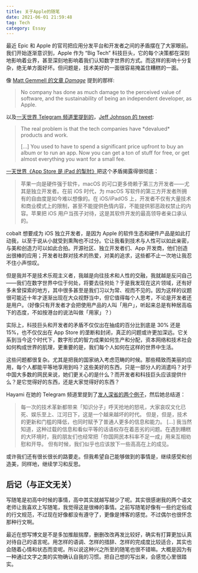 ```yaml
---
title: 关于Apple的随笔
date: 2021-06-01 21:59:48
tag: Tech 
category: Essay
---
```


最近 Epic 和 Apple 的官司把应用分发平台和开发者之间的矛盾摆在了大家眼前。我们开始逐渐意识到，Apple 作为 “Big Tech” 科技巨头，它的每个决策都在深刻地影响着业界，甚至深刻地影响着我们认知数字世界的方式。而这样的影响十分复杂，绝无单方面好坏。但问题是，技术美好的一面很容易掩盖住糟糕的一面。

像 [Matt Gemmell 的文章 *Damage*](https://mattgemmell.com/damage/) 提到的那样:
> No company has done as much damage to the perceived value of software, and the sustainability of being an independent developer, as Apple.

以及[一天世界 Telegram 频道里提到的](https://t.me/yitianshijie/2595)，[Jeff Johnson 的 tweet](https://twitter.com/lapcatsoftware/status/1399318306310533123):
> The real problem is that the tech companies have \*devalued\* products and work.
>
> […] You used to have to spend a significant price upfront to buy an album or to run an app. Now you can get a ton of stuff for free, or get almost everything you want for a small fee.

[一天世界《App Store 是 iPad 的掣肘》](https://blog.yitianshijie.net/2021/05/21/app-store-is-the-elephant-in-the-room/)把这个矛盾揭露得很彻底：
> 苹果一向是硬件强于软件，macOS 的可口更多倚赖于第三方开发者——尤其是独立开发者。在前 iOS 时代，为 macOS 写软件的第三方开发者所拥有的自由度是如今难以想像的。在 iOS/iPadOS 上，开发者不仅有大量技术和商业模式上的限制，甚至不能提供色情内容，不能提供邪恶政权禁止的内容。苹果把 iOS 用户当孩子对待，这是其软件开发的最高领导者亲口承认的。

cobalt 想要成为 iOS 独立开发者，是因为 Apple 的软件生态和硬件产品是如此打动我，以至于说从小就受到熏陶也不过分。它让我看到技术与人性可以如此亲密，与美和创造力可以如此合拍。开源社区、独立开发者们、App 开发商，他们创造出很棒的应用；开发者社群对技术的热爱，对美的追求，这些都不止一次地让我忍不住小声惊叹。

但是我并不是技术乐观主义者，我越是向往技术和人性的交融，我就越是反问自己——我们在数字世界中位于何处，将要去往何处？于是我发现在这片领域，还有好多未曾探索的地方，其中很多甚至是我们习以为常、视而不见的。因为这样的议题很可能近十年才逐渐出现在大众视野当中，但它值得每个人思考，不论是开发者还是用户。（好像只有开发者才会把使用产品的人叫「用户」，听起来总是有种居高临下的态度，不如按港台的说法叫做「用家」？）

实际上，科技巨头和开发者的矛盾不仅仅出在抽成的百分比到底是 30% 还是 15%，也不仅仅出在 App Store 的垄断和封闭，真正的问题或许更加深远。它关系到当今这个时代下，数字形式的智力成果如何生产和分配，资本网络和技术社会如何构成世界的肌理，更重要的是，我们每个人如何在这样的世界中生活。

这些问题都很复杂。尤其是把我的国家纳入考虑范畴的时候。那些精致而美丽的应用，每个人都能平等地享用到吗？这些美好的东西，只是一部分人的消遣吗？对于中国大多数的网民来说，她们更关心的是什么？而开发者和科技巨头应该提供什么？是它觉得好的东西，还是大家觉得好的东西？

Hayami 在她的 Telegram 频道里提到了[发人深省的两个例子](https://t.me/hayami_kiraa/80)，然后她总结道：
> 每一次的技术革新都带来「知识分子」呼天抢地的怒吼，大家哀叹文化已死、娱乐至上、江河日下，这是一个越来越坏的时代。
> 但是，但是，技术的更新和门槛的降低，也同时赋予了普通人更多的信息和能力。
> […] 我当然知道，这种过载的信息和看似平等的话语权存在着恶劣的问题。在遇到糟糕的大环境时，我的朋友们也经常把「你国网民本科率不足一成」用来互相劝慰和开导。
> 但有时候，我们似乎也应该放下一些高高在上的成见。

或许我们还有很长很长的路要走。但我希望自己能够做到的事情是，继续感受和创造美，同样地，继续学习和反思。

## 后记（与正文无关）

写随笔是初高中时候的事情，高中其实就越写越少了呢。其实很感谢我的两个语文老师让我喜欢上写随笔，我觉得这是很棒的事情。之前写随笔好像有一些约定俗成的行文规范，不过现在好像都没有遵守了，更像是博客的感觉。不过偶尔也很怀念那种行文啊。

最近在想写博文是不是多加推敲揣摩，删删改改再发比较好，确实有打算更加认真对待自己的语言呢。用怎样的语调、怎样的措辞、怎样的完成度比较适合，其实也会随着心情和状态而变呢。所以说这种兴之所至的随笔也很不错嘛。大概是因为有一种通过文字之类的实物确认自我的习惯。把自己想的写出来，会感觉心里很踏实。
